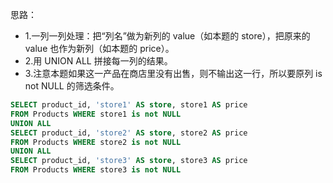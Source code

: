 
思路：
- 1.一列一列处理：把“列名”做为新列的 value（如本题的 store），把原来的 value 也作为新列（如本题的 price）。
- 2.用 UNION ALL 拼接每一列的结果。
- 3.注意本题如果这一产品在商店里没有出售，则不输出这一行，所以要原列  is not NULL 的筛选条件。

```sql
SELECT product_id, 'store1' AS store, store1 AS price
FROM Products WHERE store1 is not NULL
UNION ALL
SELECT product_id, 'store2' AS store, store2 AS price
FROM Products WHERE store2 is not NULL
UNION ALL
SELECT product_id, 'store3' AS store, store3 AS price
FROM Products WHERE store3 is not NULL
```